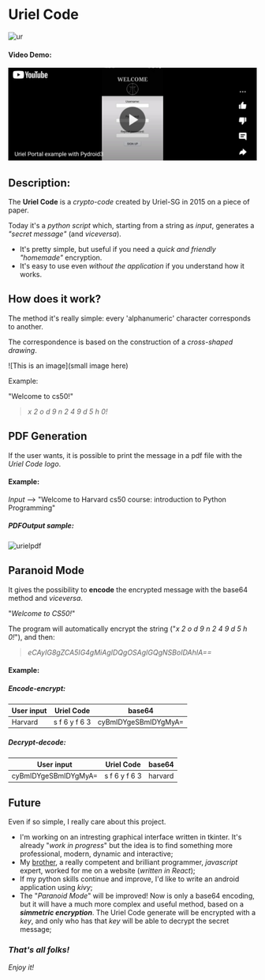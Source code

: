 # **Uriel Code**

![ur](https://user-images.githubusercontent.com/65650311/203445804-31a97ac1-9b33-4ac2-94f8-bee46838d154.jpg)



#### Video Demo:

[![Watch the video](https://raw.githubusercontent.com/Uriel-SG/Uriel-Portal/main/example.jpg)](https://youtu.be/8EHYuSfHobg)

## Description:

The **Uriel Code** is a *crypto-code* created by Uriel-SG in 2015 on a piece of paper.

Today it's a *python script* which, starting from a string as *input*, generates a *"secret message"* (and *viceversa*).

- It's pretty simple, but useful if you need a *quick and friendly "homemade"* encryption.
- It's easy to use even *without the application* if you understand how it works.


## How does it work?

The method it's really simple: every 'alphanumeric' character corresponds to another.

The correspondence is based on the construction of a *cross-shaped drawing*.

![This is an image](small image here)

Example:

"Welcome to cs50!"

> *x 2 o d 9 n 2   4 9   d 5 h 0!*


## PDF Generation

If the user wants, it is possible to print the message in a pdf file with the *Uriel Code logo*.

#### Example:

*Input* --> "Welcome to Harvard cs50 course: introduction to Python Programming"

##### *PDFOutput sample*:

![urielpdf](https://user-images.githubusercontent.com/65650311/203441129-db1d2c74-1dd2-48a4-a826-5419601e00f7.jpg)


## Paranoid Mode

It gives the possibility to **encode** the encrypted message with the base64 method and *viceversa*.



"*Welcome to CS50!*"

The program will automatically encrypt the string ("*x 2 o d 9 n 2   4 9   d 5 h 0!*"), and then:

> *eCAyIG8gZCA5IG4gMiAgIDQgOSAgIGQgNSBoIDAhIA==*

#### Example:
##### *Encode-encrypt:*

|  **User input**  |   **Uriel Code**   |       **base64**         |
| ------------- | -------------  | -------------------- |
|    Harvard     | s f 6 y f 6 3  | cyBmIDYgeSBmIDYgMyA= |

##### *Decrypt-decode:*

|  **User input**  |   **Uriel Code**   |       **base64**         |
| ------------- | -------------  | -------------------- |
|   cyBmIDYgeSBmIDYgMyA=     | s f 6 y f 6 3  | harvard |

## Future

Even if so simple, I really care about this project.

- I'm working on an intresting graphical interface written in tkinter. It's already "*work in progress*" but the idea is to find something more professional, modern, dynamic and interactive;
- My [brother](https://github.com/Dabolus), a really competent and brilliant programmer, *javascript* expert, worked for me on a website (*written in React*);
- If my python skills continue and improve, I'd like to write an android application using *kivy*;
- The "*Paranoid Mode*" will be improved! Now is only a base64 encoding, but it will have a much more complex and useful method, based on a ***simmetric encryption***. The Uriel Code generate will be encrypted with a *key*, and only who has that *key* will be able to decrypt the secret message;

### *That's all folks!*
*Enjoy it!*
